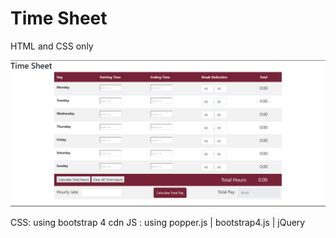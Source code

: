 # Time Sheet 

HTML and CSS only

<img src="screenshot.png" />


CSS: using bootstrap 4 cdn
JS : using popper.js | bootstrap4.js | jQuery
